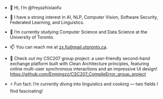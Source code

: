 
- 👋 Hi, I’m @freyazhixiaofu
- 👀 I have a strong interest in AI, NLP, Computer Vision, Software Security, Federated Learning, and Linguistics.
- 🌱 I’m currently studying Computer Science and Data Science at the University of Toronto.
- 📫 You can reach me at zx.fu@mail.utoronto.ca.

- 🔗 Check out my CSC207 group project: a user-friendly second-hand exchange platform built with Clean Architecture principles, featuring online multi-user synchronous interactions and an impressive UI design!
https://github.com/Enmingzz/CSC207_CompileError_group_project
- ⚡ Fun fact: I’m currently diving into linguistics and cooking — two fields I find fascinating!

<!---
freyazhixiaofu/freyazhixiaofu is a ✨ special ✨ repository because its `README.md` (this file) appears on your GitHub profile.
You can click the Preview link to take a look at your changes.
--->
